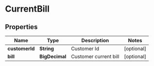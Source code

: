 

# CurrentBill


## Properties

| Name | Type | Description | Notes |
|------------ | ------------- | ------------- | -------------|
|**customerId** | **String** | Customer Id |  [optional] |
|**bill** | **BigDecimal** | Customer current bill |  [optional] |



